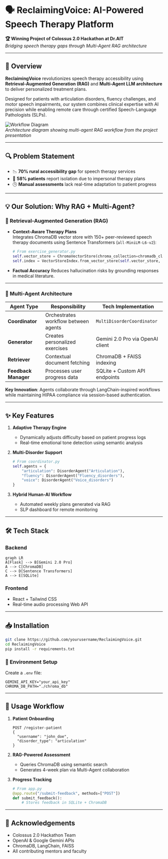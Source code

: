 # 🗣️ ReclaimingVoice: AI-Powered Speech Therapy Platform  
**🏆 Winning Project of Colossus 2.0 Hackathon at Dr.AIT**  
*Bridging speech therapy gaps through Multi-Agent RAG architecture*

---

## 🚀 Overview
**ReclaimingVoice** revolutionizes speech therapy accessibility using **Retrieval-Augmented Generation (RAG)** and **Multi-Agent LLM architecture** to deliver personalized treatment plans.

Designed for patients with articulation disorders, fluency challenges, and motor speech impairments, our system combines clinical expertise with AI precision while enabling remote care through certified Speech-Language Pathologists (SLPs).

![Workflow Diagram](docs/assets/workflow_diagram.png)  
*Architecture diagram showing multi-agent RAG workflow from the project presentation*

---

## 🔍 Problem Statement
- 📉 **70% rural accessibility gap** for speech therapy services  
- 🧍 **58% patients** report isolation due to impersonal therapy plans  
- 🕒 **Manual assessments** lack real-time adaptation to patient progress  

---

## 💡 Our Solution: Why RAG + Multi-Agent?

### 🔎 Retrieval-Augmented Generation (RAG)
- **Context-Aware Therapy Plans**  
  Integrates ChromaDB vector store with 150+ peer-reviewed speech therapy documents using Sentence Transformers (`all-MiniLM-L6-v2`):
  ```python
  # From exercise_generator.py
  self.vector_store = ChromaVectorStore(chroma_collection=chromadb_client.get_collection(collection_name))
  self.index = VectorStoreIndex.from_vector_store(self.vector_store, embed_model=self.embed_model)

- **Factual Accuracy**
  Reduces hallucination risks by grounding responses in medical literature.

---

### 🧠 Multi-Agent Architecture

| Agent Type           | Responsibility                       | Tech Implementation              |
| -------------------- | ------------------------------------ | -------------------------------- |
| **Coordinator**      | Orchestrates workflow between agents | `MultiDisorderCoordinator`       |
| **Generator**        | Creates personalized exercises       | Gemini 2.0 Pro via OpenAI client |
| **Retriever**        | Contextual document fetching         | ChromaDB + FAISS indexing        |
| **Feedback Manager** | Processes user progress data         | SQLite + Custom API endpoints    |

**Key Innovation**: Agents collaborate through LangChain-inspired workflows while maintaining HIPAA compliance via session-based authentication.

---

## ✨ Key Features

1. **Adaptive Therapy Engine**

   - Dynamically adjusts difficulty based on patient progress logs
   - Real-time emotional tone detection using semantic analysis

2. **Multi-Disorder Support**

   ```python
   # From coordinator.py
   self.agents = {
       "articulation": DisorderAgent("Articulation"),
       "fluency": DisorderAgent("Fluency_disorders"),
       "voice": DisorderAgent("Voice_disorders")
   }
   ```

3. **Hybrid Human-AI Workflow**

   - Automated weekly plans generated via RAG
   - SLP dashboard for remote monitoring

---

## 🛠 Tech Stack

### Backend

```mermaid
graph LR
A[Flask] --> B[Gemini 2.0 Pro]
A --> C[ChromaDB]
C --> D[Sentence Transformers]
A --> E[SQLite]
```

### Frontend

- React + Tailwind CSS
- Real-time audio processing Web API

---

## 📥 Installation

```bash
git clone https://github.com/yourusername/ReclaimingVoice.git
cd ReclaimingVoice
pip install -r requirements.txt
```

### 🔐 Environment Setup

Create a `.env` file:

```env
GEMINI_API_KEY="your_api_key"
CHROMA_DB_PATH="./chroma_db"
```

---

## 🌟 Usage Workflow

1. **Patient Onboarding**

   ```http
   POST /register-patient
   {
     "username": "john_doe",
     "disorder_type": "articulation"
   }
   ```

2. **RAG-Powered Assessment**

   - Queries ChromaDB using semantic search
   - Generates 4-week plan via Multi-Agent collaboration

3. **Progress Tracking**

   ```python
   # From app.py
   @app.route("/submit-feedback", methods=["POST"])
   def submit_feedback():
       # Stores feedback in SQLite + ChromaDB
   ```

---

## 🙌 Acknowledgements

- Colossus 2.0 Hackathon Team
- OpenAI & Google Gemini APIs
- ChromaDB, LangChain, FAISS
- All contributing mentors and faculty

```

```
